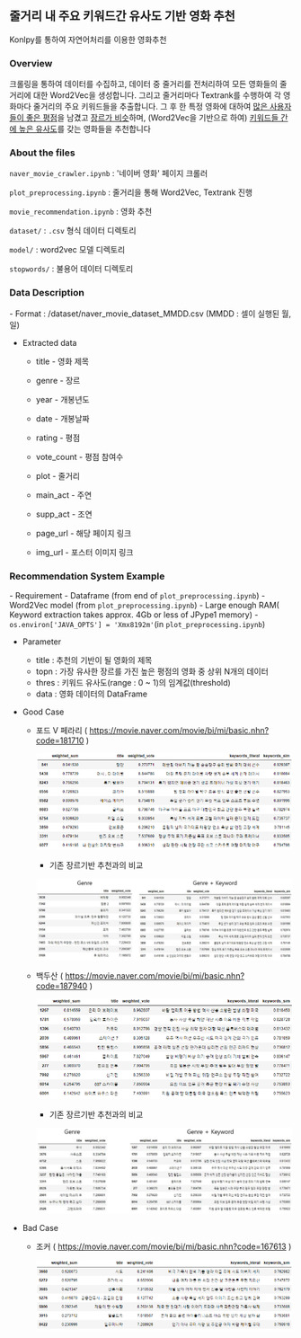 <h2> 줄거리 내 주요 키워드간 유사도 기반 영화 추천</h2>
Konlpy를 통하여 자연어처리를 이용한 영화추천

<h3>Overview</h3>
크롤링을 통하여 데이터를 수집하고, 데이터 중 줄거리를 전처리하여 모든 영화들의
줄거리에 대한 Word2Vec을 생성합니다. 
그리고 줄거리마다 Textrank를 수행하여 각 영화마다 줄거리의 주요 키워드들을 추출합니다.
그 후 한 특정 영화에 대하여 <u>많은 사용자들이 좋은 평점</u>을 남겼고 <u>장르가 비슷</u>하며, 
(Word2Vec을 기반으로 하여) <u>키워드들 간에 높은 유사도</u>를 갖는 영화들을 추천합니다



<h3>About the files</h3>
<code>naver_movie_crawler.ipynb</code> : '네이버 영화' 페이지 크롤러

<code>plot_preprocessing.ipynb</code> : 줄거리을 통해 Word2Vec, Textrank 진행

<code>movie_recommendation.ipynb</code> : 영화 추천

<code>dataset/</code> : <code>.csv</code> 형식 데이터 디렉토리

<code>model/</code> : word2vec 모델 디렉토리

<code>stopwords/</code> : 불용어 데이터 디렉토리



<h3>Data Description</h3>
- Format : /dataset/naver_movie_dataset_MMDD.csv (MMDD : 셀이 실행된 월,일)

- Extracted data

  - title - 영화 제목

  - genre - 장르

  - year - 개봉년도

  - date - 개봉날짜

  - rating - 평점

  - vote_count - 평점 참여수

  - plot - 줄거리

  - main_act - 주연

  - supp_act - 조연

  - page_url - 해당 페이지 링크

  - img_url - 포스터 이미지 링크

    

<h3>Recommendation System Example</h3>
- Requirement
  - Dataframe (from end of <code>plot_preprocessing.ipynb</code>)
  - Word2Vec model (from <code>plot_preprocessing.ipynb</code>)
  - Large enough RAM( Keyword extraction takes approx. 4Gb or less of JPype1 memory)
    - <code>os.environ['JAVA_OPTS'] = 'Xmx8192m'</code>(in <code>plot_preprocessing.ipynb</code>)
  
- Parameter
  - title : 추천의 기반이 될 영화의 제목
  - topn : 가장 유사한 장르를 가진 높은 평점의 영화 중 상위 N개의 데이터
  - thres : 키워드 유사도(range : 0 ~ 1)의 임계값(threshold)
  - data : 영화 데이터의 DataFrame

- Good Case

  - 포드 V 페라리 ( https://movie.naver.com/movie/bi/mi/basic.nhn?code=181710 )

    ![ford_v_ferrari_2](./readme/ford_v_ferrari_2.png)

    - 기존 장르기반 추천과의 비교

    ![ford_v_ferrari_comp](./readme/ford_v_ferrari_comp.JPG)

  - 백두산 ( https://movie.naver.com/movie/bi/mi/basic.nhn?code=187940 )

    ![backdu_2](./readme/backdu_2.png)
    
    - 기존 장르기반 추천과의 비교
    
    ![backdu_comp](./readme/backdu_comp.jpg)

- Bad Case

  - 조커 ( https://movie.naver.com/movie/bi/mi/basic.nhn?code=167613 )

    ![joker](./readme/joker.png)
